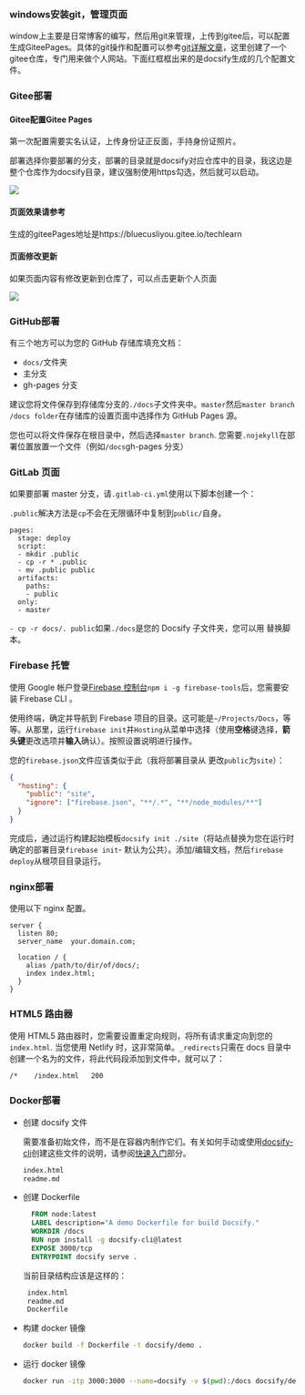 

### windows安装git，管理页面

window上主要是日常博客的编写，然后用git来管理，上传到gitee后，可以配置生成GiteePages。具体的git操作和配置可以参考[git详解文章](https://blog.csdn.net/liyou123456789/article/details/121411053)，这里创建了一个gitee仓库，专门用来做个人网站。下面红框框出来的是docsify生成的几个配置文件。

### Gitee部署

#### Gitee配置Gitee Pages

第一次配置需要实名认证，上传身份证正反面，手持身份证照片。

部署选择你要部署的分支，部署的目录就是docsify对应仓库中的目录，我这边是整个仓库作为docsify目录，建议强制使用https勾选，然后就可以启动。

<div align=left><img src="https://librarycodes.gitee.io/docsify-plus/img/gtee_00.png" style="zoom:100%;" />
</div>


#### 页面效果请参考

生成的giteePages地址是https://bluecusliyou.gitee.io/techlearn



#### 页面修改更新

如果页面内容有修改更新到仓库了，可以点击更新个人页面

<div align=left><img src="https://librarycodes.gitee.io/docsify-plus/img/gtee_01.png" style="zoom:100%;" />
</div>

### GitHub部署

有三个地方可以为您的 GitHub 存储库填充文档：

- `docs/`文件夹
- 主分支
- gh-pages 分支

建议您将文件保存到存储库分支的`./docs`子文件夹中。`master`然后`master branch /docs folder`在存储库的设置页面中选择作为 GitHub Pages 源。


您也可以将文件保存在根目录中，然后选择`master branch`. 您需要`.nojekyll`在部署位置放置一个文件（例如`/docs`gh-pages 分支）



### GitLab 页面

如果要部署 master 分支，请`.gitlab-ci.yml`使用以下脚本创建一个：

`.public`解决方法是`cp`不会在无限循环中复制到`public/`自身。

```
pages:
  stage: deploy
  script:
  - mkdir .public
  - cp -r * .public
  - mv .public public
  artifacts:
    paths:
    - public
  only:
  - master
```

`- cp -r docs/. public`如果`./docs`是您的 Docsify 子文件夹，您可以用 替换脚本。

### Firebase 托管

使用 Google 帐户登录[Firebase 控制台](https://console.firebase.google.com/)`npm i -g firebase-tools`后，您需要安装 Firebase CLI 。

使用终端，确定并导航到 Firebase 项目的目录。这可能是`~/Projects/Docs`，等等。从那里，运行`firebase init`并`Hosting`从菜单中选择（使用**空格**键选择，**箭头键**更改选项并**输入**确认）。按照设置说明进行操作。

您的`firebase.json`文件应该类似于此（我将部署目录从 更改`public`为`site`）：

```json
{
  "hosting": {
    "public": "site",
    "ignore": ["firebase.json", "**/.*", "**/node_modules/**"]
  }
}
```

完成后，通过运行构建起始模板`docsify init ./site`（将站点替换为您在运行时确定的部署目录`firebase init`- 默认为公共）。添加/编辑文档，然后`firebase deploy`从根项目目录运行。

### nginx部署

使用以下 nginx 配置。

```nginx
server {
  listen 80;
  server_name  your.domain.com;

  location / {
    alias /path/to/dir/of/docs/;
    index index.html;
  }
}
```

### HTML5 路由器

使用 HTML5 路由器时，您需要设置重定向规则，将所有请求重定向到您的`index.html`. 当您使用 Netlify 时，这非常简单。`_redirects`只需在 docs 目录中创建一个名为的文件，将此代码段添加到文件中，就可以了：

```sh
/*    /index.html   200
```

### Docker部署

- 创建 docsify 文件

  需要准备初始文件，而不是在容器内制作它们。有关如何手动或使用[docsify-cli](https://github.com/docsifyjs/docsify-cli)创建这些文件的说明，请参阅[快速入门](https://docsify.js.org/#/quickstart)部分。

  ```sh
  index.html
  readme.md
  ```

- 创建 Dockerfile

  ```dockerfile
    FROM node:latest
    LABEL description="A demo Dockerfile for build Docsify."
    WORKDIR /docs
    RUN npm install -g docsify-cli@latest
    EXPOSE 3000/tcp
    ENTRYPOINT docsify serve .
  ```

  当前目录结构应该是这样的：

  ```sh
   index.html
   readme.md
   Dockerfile
  ```

- 构建 docker 镜像

  ```sh
  docker build -f Dockerfile -t docsify/demo .
  ```

- 运行 docker 镜像

  ```sh
  docker run -itp 3000:3000 --name=docsify -v $(pwd):/docs docsify/demo
  ```

  

